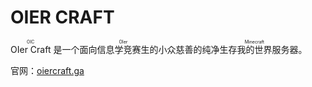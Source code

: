 # OIER CRAFT

<ruby>OIer Craft<rt>OIC</rt></ruby> 是一个面向<ruby>信息学竞赛生<rt>OIer</rt></ruby>的小众慈善的纯净生存<ruby>我的世界<rt>Minecraft</rt></ruby>服务器。

官网：[oiercraft.ga](https://oiercraft.ga)
